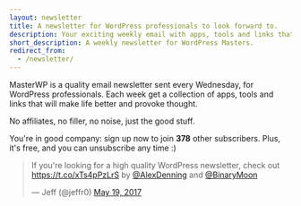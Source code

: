 ```yaml
---
layout: newsletter
title: A newsletter for WordPress professionals to look forward to.
description: Your exciting weekly email with apps, tools and links that will make your life better. Do you work with WordPress? Sign up and enjoy the email.
short_description: A weekly newsletter for WordPress Masters.
redirect_from:
  - /newsletter/
---
```

MasterWP is a quality email newsletter sent every Wednesday, for WordPress professionals. Each week get a collection of apps, tools and links that will make life better and provoke thought.

No affiliates, no filler, no noise, just the good stuff.

You're in good company: sign up now to join **378** other subscribers. Plus, it's free, and you can unsubscribe any time :)

<blockquote class="twitter-tweet" data-lang="en"><p lang="en" dir="ltr">If you&#39;re looking for a high quality WordPress newsletter, check out <a href="https://t.co/xTs4pPzLrS">https://t.co/xTs4pPzLrS</a> by <a href="https://twitter.com/AlexDenning">@AlexDenning</a> and <a href="https://twitter.com/BinaryMoon">@BinaryMoon</a></p>&mdash; Jeff (@jeffr0) <a href="https://twitter.com/jeffr0/status/865716522538475520">May 19, 2017</a></blockquote>
<script async src="//platform.twitter.com/widgets.js" charset="utf-8"></script>
